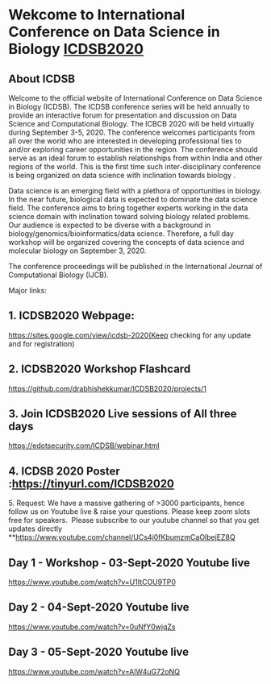 # Wekcome to International Conference on Data Science in Biology [ICDSB2020](https://sites.google.com/view/icdsb-2020/)

About ICDSB
-----------

Welcome to the official website of International Conference on Data Science in Biology (ICDSB). The ICDSB conference series will be held annually to provide an interactive forum for presentation and discussion on Data Science and Computational Biology. The ICBCB 2020 will be held virtually during September 3-5, 2020. The conference welcomes participants from all over the world who are interested in developing professional ties to and/or exploring career opportunities in the region. The conference should serve as an ideal forum to establish relationships from within India and other regions of the world. This is the first time such inter-disciplinary conference is being organized on data science with inclination towards biology .

Data science is an emerging field with a plethora of opportunities in biology. In the near future, biological data is expected to dominate the data science field. The conference aims to bring together experts working in the data science domain with inclination toward solving biology related problems. Our audience is expected to be diverse with a background in biology/genomics/bioinformatics/data science. Therefore, a full day workshop will be organized covering the concepts of data science and molecular biology on September 3, 2020.

The conference proceedings will be published in the International Journal of Computational Biology (IJCB). 

Major links:


## 1. ICDSB2020 Webpage: 
https://sites.google.com/view/icdsb-2020(Keep checking for any update and for registration)

## 2. ICDSB2020 Workshop Flashcard
https://github.com/drabhishekkumar/ICDSB2020/projects/1

## 3. Join ICDSB2020 Live sessions of All three days 
https://edotsecurity.com/ICDSB/webinar.html

## 4. ICDSB 2020 Poster :https://tinyurl.com/ICDSB2020
5. Request: We have a massive gathering of >3000 participants, hence follow us on Youtube live & raise your questions. Please keep zoom slots free for speakers. 
Please subscribe to our youtube channel so that you get updates directly 
**https://www.youtube.com/channel/UCs4j0fKbumzmCaOlbejEZ8Q

## Day 1 - Workshop - 03-Sept-2020 Youtube live
https://www.youtube.com/watch?v=U1ItCOU9TP0

##  Day 2 - 04-Sept-2020 Youtube live
https://www.youtube.com/watch?v=0uNfY0wjqZs

## Day 3 - 05-Sept-2020 Youtube live
https://www.youtube.com/watch?v=AlW4uG72oNQ

